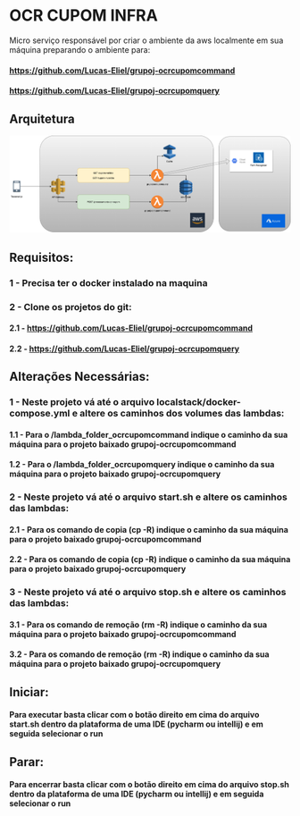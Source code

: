 # OCR CUPOM INFRA

Micro serviço responsável por criar o ambiente da aws localmente em sua máquina preparando o ambiente para:

#### https://github.com/Lucas-Eliel/grupoj-ocrcupomcommand
#### https://github.com/Lucas-Eliel/grupoj-ocrcupomquery

## Arquitetura

![](Arquitetura%20OCR%20Cupom.drawio.png)


## Requisitos:

### 1 - Precisa ter o docker instalado na maquina
### 2 - Clone os projetos do git:
#### 2.1 - https://github.com/Lucas-Eliel/grupoj-ocrcupomcommand
#### 2.2 - https://github.com/Lucas-Eliel/grupoj-ocrcupomquery

## Alterações Necessárias:

### 1 - Neste projeto vá até o arquivo localstack/docker-compose.yml e altere os caminhos dos volumes das lambdas:
#### 1.1 - Para o /lambda_folder_ocrcupomcommand indique o caminho da sua máquina para o projeto baixado grupoj-ocrcupomcommand
#### 1.2 - Para o /lambda_folder_ocrcupomquery indique o caminho da sua máquina para o projeto baixado grupoj-ocrcupomquery

### 2 - Neste projeto vá até o arquivo start.sh e altere os caminhos das lambdas:
#### 2.1 - Para os comando de copia (cp -R) indique o caminho da sua máquina para o projeto baixado grupoj-ocrcupomcommand
#### 2.2 - Para os comando de copia (cp -R) indique o caminho da sua máquina para o projeto baixado grupoj-ocrcupomquery

### 3 - Neste projeto vá até o arquivo stop.sh e altere os caminhos das lambdas:
#### 3.1 - Para os comando de remoção (rm -R) indique o caminho da sua máquina para o projeto baixado grupoj-ocrcupomcommand
#### 3.2 - Para os comando de remoção (rm -R) indique o caminho da sua máquina para o projeto baixado grupoj-ocrcupomquery

## Iniciar:

#### Para executar basta clicar com o botão direito em cima do arquivo start.sh dentro da plataforma de uma IDE (pycharm ou intellij) e em seguida selecionar o run

## Parar:

#### Para encerrar basta clicar com o botão direito em cima do arquivo stop.sh dentro da plataforma de uma IDE (pycharm ou intellij) e em seguida selecionar o run


